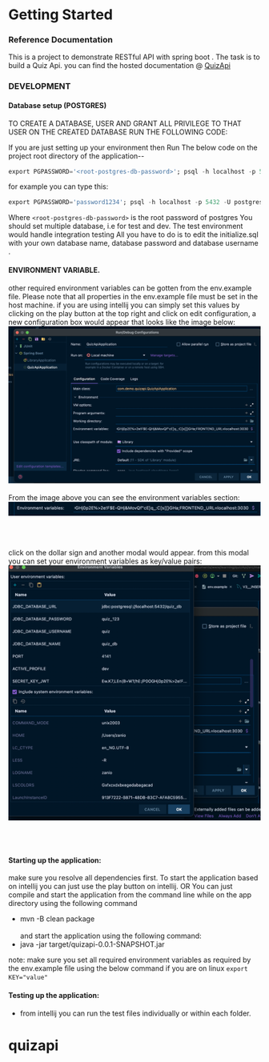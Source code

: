 # Getting Started

### Reference Documentation
This is a project to demonstrate RESTful API with spring boot . The task is to build a  Quiz Api.
you can find the hosted documentation @ [QuizApi](https://documenter.getpostman.com/view/7638519/UVCB94RP)

### DEVELOPMENT

#### Database setup (POSTGRES)

TO CREATE A DATABASE, USER AND GRANT ALL PRIVILEGE TO THAT USER ON THE CREATED DATABASE RUN THE FOLLOWING CODE:

If you are just setting up your environment then Run The below code on the project root directory of the application--

 ```sql
export PGPASSWORD='<root-postgres-db-password>'; psql -h localhost -p 5432 -U <root-user> -f initializer.sql -d <root-database>
```
for example you can type this:
```sql
export PGPASSWORD='password1234'; psql -h localhost -p 5432 -U postgres -f initializer.sql -d postgres
```

Where `<root-postgres-db-password>` is the root password of postgres You should set multiple database, i.e for test and
dev. The test environment would handle integration testing All you have to do is to edit the initialize.sql with your own
database name, database password and database  username . 

#### ENVIRONMENT VARIABLE.
other required environment variables can be gotten from the env.example file. Please note that all properties in 
the env.example file must be set in the host machine. if you are using intellij you can simply set this values by
clicking on the play button at the top right and click on edit configuration, a new configuration box would appear that looks like the
image below:
![Image one](image-1.png)
<br/>
<br/>
From the image above you can see the environment variables section:
![Image Two](image-2.png)

<br/>
<br/>

click on the dollar sign and another modal would appear. from this modal you can set your environment variables as key/value pairs:
![Image Two](image-3.png)

<br/>
<br/>

#### Starting up the application:
make sure you resolve all dependencies first.
To start the application based on intellij you can just use the play button on intellij.
OR You can just compile and start the application from the command line while on the app directory using the following command
- mvn -B clean package
  <br/>
  <br/>
and start the application using the following command:
- java -jar  target/quizapi-0.0.1-SNAPSHOT.jar 

note: make sure you set all required environment variables as required by the env.example file using the below command if you are on linux
`export KEY="value"`



#### Testing up the application:

- from intellij you can run the test files individually or within each folder.

# quizapi
